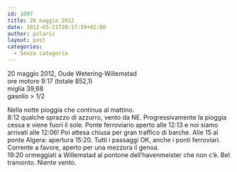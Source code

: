 ```yaml
---
id: 1097
title: 20 maggio 2012
date: 2012-05-21T20:17:59+02:00
author: polaris
layout: post
categories:
  - Senza categoria
---
```

20 maggio 2012, Oude Wetering-Willemstad  
ore motore 9:17 (totale 852,1)  
miglia 39,68  
gasolio > 1/2

Nella notte pioggia che continua al mattino.  
8:12 qualche sprazzo di azzurro, vento da NE. Progressivamente la pioggia cessa e viene fuori il sole. Ponte ferroviario aperto alle 12:13 e noi siamo arrivati alle 12:06! Poi attesa chiusa per gran traffico di barche. Alle 15 al ponte Algera: apertura 15:20. Tutti i passaggi OK, anche i ponti ferroviari. Corrente a favore, aperto per una mezzora il genoa.  
19:20 ormeggiati a Willemstad al pontone dell&#8217;havenmeister che non c&#8217;è. Bel tramonto. Niente vento.